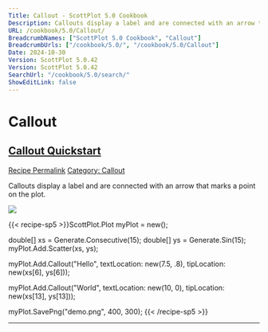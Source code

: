 ```yaml
---
Title: Callout - ScottPlot 5.0 Cookbook
Description: Callouts display a label and are connected with an arrow that marks a point on the plot.
URL: /cookbook/5.0/Callout/
BreadcrumbNames: ["ScottPlot 5.0 Cookbook", "Callout"]
BreadcrumbUrls: ["/cookbook/5.0/", "/cookbook/5.0/Callout"]
Date: 2024-10-30
Version: ScottPlot 5.0.42
Version: ScottPlot 5.0.42
SearchUrl: "/cookbook/5.0/search/"
ShowEditLink: false
---
```


<h1>Callout</h1>


<h2 style='border-bottom: 0;'><a href='/cookbook/5.0/Callout/CalloutQuickstart'>Callout Quickstart</a></h2>

<div class="d-flex mb-2">
<a class="btn btn-sm btn-primary me-1" href="/cookbook/5.0/Callout/CalloutQuickstart">Recipe Permalink</a>
<a class="btn btn-sm btn-success me-1" href="/cookbook/5.0/Callout">Category: Callout</a>
</div>

Callouts display a label and are connected with an arrow that marks a point on the plot.

[![](/cookbook/5.0/images/CalloutQuickstart.png?241029205813)](/cookbook/5.0/images/CalloutQuickstart.png?241029205813)

{{< recipe-sp5 >}}ScottPlot.Plot myPlot = new();

double[] xs = Generate.Consecutive(15);
double[] ys = Generate.Sin(15);
myPlot.Add.Scatter(xs, ys);

myPlot.Add.Callout("Hello",
    textLocation: new(7.5, .8),
    tipLocation: new(xs[6], ys[6]));

myPlot.Add.Callout("World",
    textLocation: new(10, 0),
    tipLocation: new(xs[13], ys[13]));

myPlot.SavePng("demo.png", 400, 300);
{{< /recipe-sp5 >}}

<hr class='my-5 invisible'>


